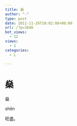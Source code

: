 ```yaml
---
title: 燊
author: "-"
type: post
date: 2011-11-26T10:02:08+00:00
url: /?p=1646
bot_views:
  - 12
views:
  - 1
categories:
  - L

---
```

# 燊
燊
  
shēn
  
旺盛。
